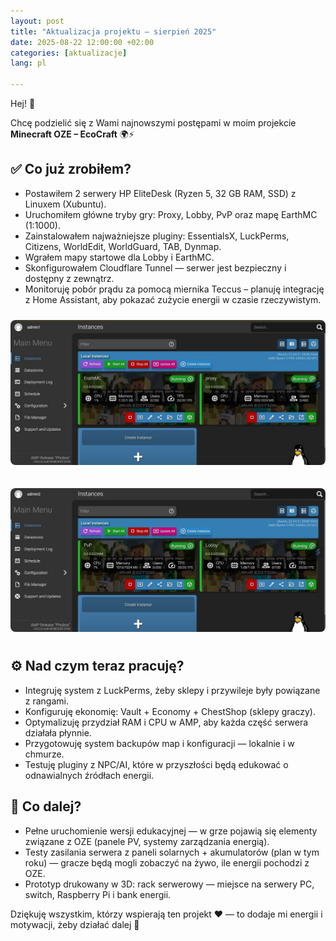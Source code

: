 ```yaml
---
layout: post
title: "Aktualizacja projektu – sierpień 2025"
date: 2025-08-22 12:00:00 +02:00
categories: [aktualizacje]
lang: pl

---
```


Hej! 👋

Chcę podzielić się z Wami najnowszymi postępami w moim projekcie **Minecraft OZE – EcoCraft** 🌍⚡

## ✅ Co już zrobiłem?
- Postawiłem 2 serwery HP EliteDesk (Ryzen 5, 32 GB RAM, SSD) z Linuxem (Xubuntu).  
- Uruchomiłem główne tryby gry: Proxy, Lobby, PvP oraz mapę EarthMC (1:1000).  
- Zainstalowałem najważniejsze pluginy: EssentialsX, LuckPerms, Citizens, WorldEdit, WorldGuard, TAB, Dynmap.  
- Wgrałem mapy startowe dla Lobby i EarthMC.  
- Skonfigurowałem Cloudflare Tunnel — serwer jest bezpieczny i dostępny z zewnątrz.  
- Monitoruję pobór prądu za pomocą miernika Teccus – planuję integrację z Home Assistant, aby pokazać zużycie energii w czasie rzeczywistym.

<!-- obrazy (jeśli chcesz, zostaw) -->
<!-- obrazy -->
<img src="https://raw.githubusercontent.com/antonihelbigip/EduCraft/main/images/eLK49S3ES8vxFGuL.jpg" 
     alt="Serwery HP EliteDesk" 
     style="max-width:100%;border-radius:8px;margin:10px 0;" loading="lazy" />

<img src="https://raw.githubusercontent.com/antonihelbigip/EduCraft/main/images/L1EvnWqKu3qNUTtY.jpg" 
     alt="Konfiguracja serwerów" 
     style="max-width:100%;border-radius:8px;margin:10px 0;" loading="lazy" />

## ⚙️ Nad czym teraz pracuję?
- Integruję system z LuckPerms, żeby sklepy i przywileje były powiązane z rangami.  
- Konfiguruję ekonomię: Vault + Economy + ChestShop (sklepy graczy).  
- Optymalizuję przydział RAM i CPU w AMP, aby każda część serwera działała płynnie.  
- Przygotowuję system backupów map i konfiguracji — lokalnie i w chmurze.  
- Testuję pluginy z NPC/AI, które w przyszłości będą edukować o odnawialnych źródłach energii.

## 🌱 Co dalej?
- Pełne uruchomienie wersji edukacyjnej — w grze pojawią się elementy związane z OZE (panele PV, systemy zarządzania energią).  
- Testy zasilania serwera z paneli solarnych + akumulatorów (plan w tym roku) — gracze będą mogli zobaczyć na żywo, ile energii pochodzi z OZE.  
- Prototyp drukowany w 3D: rack serwerowy — miejsce na serwery PC, switch, Raspberry Pi i bank energii.

Dziękuję wszystkim, którzy wspierają ten projekt ❤️ — to dodaje mi energii i motywacji, żeby działać dalej 🚀
